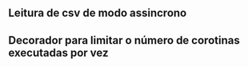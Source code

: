 ## Leitura de csv de modo assincrono

## Decorador para limitar o número de corotinas executadas por vez